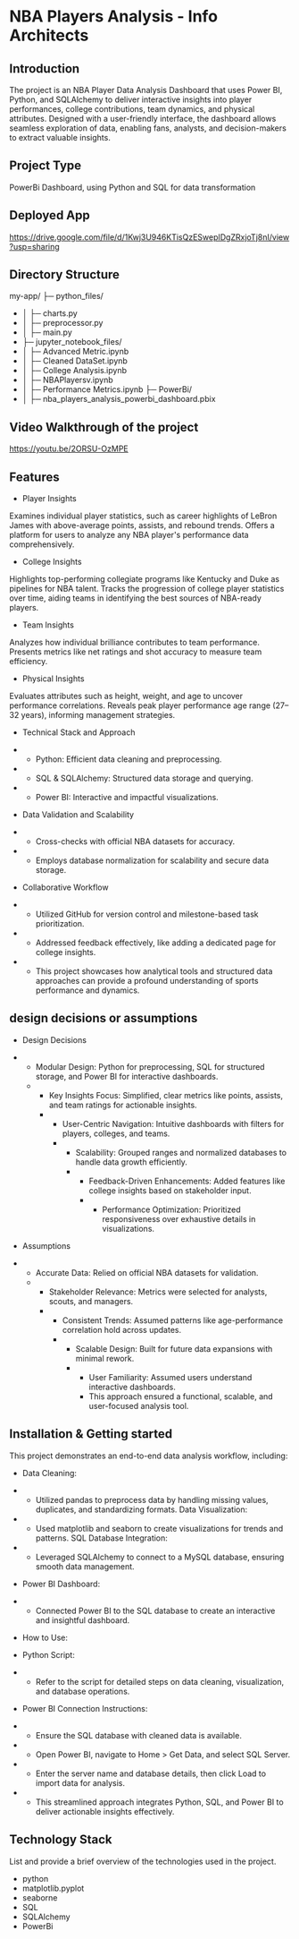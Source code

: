 # NBA Players Analysis - Info Architects

## Introduction
The project is an NBA Player Data Analysis Dashboard that uses Power BI, Python, and SQLAlchemy to deliver interactive insights into player performances, college contributions, team dynamics, and physical attributes. Designed with a user-friendly interface, the dashboard allows seamless exploration of data, enabling fans, analysts, and decision-makers to extract valuable insights.

## Project Type
PowerBi Dashboard, using Python and SQL for data transformation

## Deployed App
https://drive.google.com/file/d/1Kwj3U946KTisQzESwepIDgZRxjoTj8nI/view?usp=sharing

## Directory Structure
my-app/
├─ python_files/
- │  ├─ charts.py
- │  ├─ preprocessor.py
- │  ├─ main.py
- ├─ jupyter_notebook_files/
- │  ├─ Advanced Metric.ipynb
- │  ├─ Cleaned DataSet.ipynb
- │  ├─ College Analysis.ipynb
- │  ├─ NBAPlayersv.ipynb
- │  ├─ Performance Metrics.ipynb
├─ PowerBi/
- │  ├─ nba_players_analysis_powerbi_dashboard.pbix

## Video Walkthrough of the project
https://youtu.be/2ORSU-OzMPE

## Features
- Player Insights

Examines individual player statistics, such as career highlights of LeBron James with above-average points, assists, and rebound trends.
Offers a platform for users to analyze any NBA player's performance data comprehensively.

- College Insights

Highlights top-performing collegiate programs like Kentucky and Duke as pipelines for NBA talent.
Tracks the progression of college player statistics over time, aiding teams in identifying the best sources of NBA-ready players.

- Team Insights

Analyzes how individual brilliance contributes to team performance.
Presents metrics like net ratings and shot accuracy to measure team efficiency.

- Physical Insights

Evaluates attributes such as height, weight, and age to uncover performance correlations.
Reveals peak player performance age range (27–32 years), informing management strategies.

- Technical Stack and Approach

- - Python: Efficient data cleaning and preprocessing.
- - SQL & SQLAlchemy: Structured data storage and querying.
- - Power BI: Interactive and impactful visualizations.

- Data Validation and Scalability

- - Cross-checks with official NBA datasets for accuracy.
- - Employs database normalization for scalability and secure data storage.

- Collaborative Workflow

- - Utilized GitHub for version control and milestone-based task prioritization.
- - Addressed feedback effectively, like adding a dedicated page for college insights.
- - This project showcases how analytical tools and structured data approaches can provide a profound understanding of sports performance and dynamics.

## design decisions or assumptions
- Design Decisions
- - Modular Design: Python for preprocessing, SQL for structured storage, and Power BI for interactive dashboards.
  - - Key Insights Focus: Simplified, clear metrics like points, assists, and team ratings for actionable insights.
    - - User-Centric Navigation: Intuitive dashboards with filters for players, colleges, and teams.
      - - Scalability: Grouped ranges and normalized databases to handle data growth efficiently.
        - - Feedback-Driven Enhancements: Added features like college insights based on stakeholder input.
          - - Performance Optimization: Prioritized responsiveness over exhaustive details in visualizations.
                 
- Assumptions
- - Accurate Data: Relied on official NBA datasets for validation.
  - - Stakeholder Relevance: Metrics were selected for analysts, scouts, and managers.
    - - Consistent Trends: Assumed patterns like age-performance correlation hold across updates.
      - - Scalable Design: Built for future data expansions with minimal rework.
        - - User Familiarity: Assumed users understand interactive dashboards.
          - This approach ensured a functional, scalable, and user-focused analysis tool.

## Installation & Getting started
This project demonstrates an end-to-end data analysis workflow, including:

- Data Cleaning:

- - Utilized pandas to preprocess data by handling missing values, duplicates, and standardizing formats.
Data Visualization:

- - Used matplotlib and seaborn to create visualizations for trends and patterns.
SQL Database Integration:

- - Leveraged SQLAlchemy to connect to a MySQL database, ensuring smooth data management.

- Power BI Dashboard:

- - Connected Power BI to the SQL database to create an interactive and insightful dashboard.

- How to Use:

- Python Script:
- - Refer to the script for detailed steps on data cleaning, visualization, and database operations.

- Power BI Connection Instructions:
- - Ensure the SQL database with cleaned data is available.
- - Open Power BI, navigate to Home > Get Data, and select SQL Server.
- - Enter the server name and database details, then click Load to import data for analysis.
- - This streamlined approach integrates Python, SQL, and Power BI to deliver actionable insights effectively.

## Technology Stack
List and provide a brief overview of the technologies used in the project.

- python
- matplotlib.pyplot
- seaborne
- SQL
- SQLAlchemy
- PowerBi
